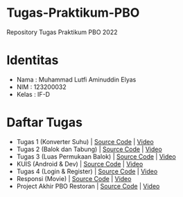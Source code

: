# Tugas-Praktikum-PBO
Repository Tugas Praktikum PBO 2022

# Identitas
- Nama : Muhammad Lutfi Aminuddin Elyas
- NIM : 123200032
- Kelas : IF-D

# Daftar Tugas
- Tugas 1 (Konverter Suhu) | [Source Code](https://github.com/lutfielyas/Tugas-Praktikum-PBO/tree/Tugas-1) | [Video](https://youtu.be/aJ_-iHVQ5xw)
- Tugas 2 (Balok dan Tabung) | [Source Code](https://github.com/lutfielyas/Tugas-Praktikum-PBO/tree/Tugas-2) | [Video](https://youtu.be/-MHeexDqk-I)
- Tugas 3 (Luas Permukaan Balok) | [Source Code](https://github.com/lutfielyas/Tugas-Praktikum-PBO/tree/Tugas-3) | [Video](https://youtu.be/5-rjgnwUoKs)
- KUIS (Android & Dev) | [Source Code](https://github.com/lutfielyas/Tugas-Praktikum-PBO/tree/KUIS) | [Video](https://youtu.be/_Q5vs-AZHtE)
- Tugas 4 (Login & Register) | [Source Code](https://github.com/lutfielyas/Tugas-Praktikum-PBO/tree/Tugas-4) | [Video](https://youtu.be/TOpWbxSa5kE)
- Responsi (Movie) | [Source Code](https://github.com/lutfielyas/Tugas-Praktikum-PBO/tree/Responsi) | [Video](https://youtu.be/TOpWbxSa5kE)
- Project Akhir PBO Restoran | [Source Code](https://github.com/lutfielyas/Tugas-Praktikum-PBO/tree/Project-PBO-Restoran) | [Video](https://youtu.be/TOpWbxSa5kE)
